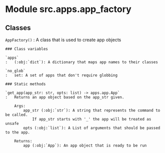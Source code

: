 Module src.apps.app_factory
===========================

Classes
-------

`AppFactory()`
:   A class that is used to create app objects

    ### Class variables

    `apps`
    :   (:obj:`dict`): A dictionary that maps app names to their classes

    `no_glob`
    :   set: A set of apps that don't require globbing

    ### Static methods

    `get_app(app_str: str, opts: list) ‑> apps.app.App`
    :   Returns an app object based on the app_str given.
        
        Args:
            app_str (:obj:`str`): A string that represents the command to be called.
                If app_str starts with '_' the app will be treated as unsafe
            opts (:obj:`list`): A List of arguments that should be passed to the app.
        
        Returns:
            app (:obj:`App`): An app object that is ready to be run